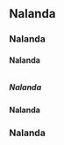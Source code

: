 # 
## Nalanda
### Nalanda
#### Nalanda
##### 
###### 
##### Nalanda
#### Nalanda
### Nalanda
## 
# 
##
###
####
#####
######
#####
####
###
##
#
##
###
####
#####
